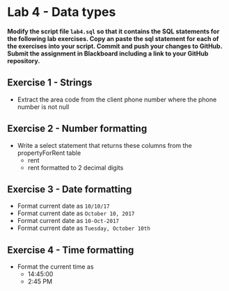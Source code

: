 # Lab 4 - Data types

**Modify the script file `lab4.sql` so that it contains the SQL statements for the following lab exercises.  Copy an paste the sql statement for each of the exercises into your script. Commit and push your changes to GitHub.  Submit the assignment in Blackboard including a link to your GitHub repository.**

## Exercise 1 - Strings
- Extract the area code from the client phone number where the phone number is not null


## Exercise 2 - Number formatting
- Write a select statement that returns these columns from the propertyForRent table
  - rent
  - rent formatted to 2 decimal digits

## Exercise 3 - Date formatting
- Format current date as `10/10/17`
- Format current date as `October 10, 2017`
- Format current date as `10-Oct-2017`
- Format current date as `Tuesday, October 10th`

## Exercise 4 - Time formatting
- Format the current time as
  - 14:45:00
  - 2:45 PM
